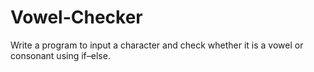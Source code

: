 # Vowel-Checker
Write a program to input a character and check whether it is a vowel or consonant using if–else.
